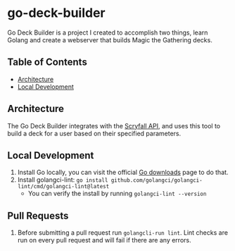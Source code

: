 # go-deck-builder

Go Deck Builder is a project I created to accomplish two things, learn Golang and create a webserver that builds Magic
the Gathering decks.

## Table of Contents
- [Architecture](#architecture)
- [Local Development](#local-development)

## Architecture
The Go Deck Builder integrates with the [Scryfall API](https://scryfall.com/docs/api), and uses this tool to build a deck for a user based on their
specified parameters.

## Local Development
1. Install Go locally, you can visit the official [Go downloads](https://golang.org/dl/) page to do that.
2. Install golangci-lint: `go install github.com/golangci/golangci-lint/cmd/golangci-lint@latest`
    - You can verify the install by running `golangci-lint --version`

## Pull Requests
1. Before submitting a pull request run `golangcli-run lint`. Lint checks are run on every pull request and will fail if
there are any errors.